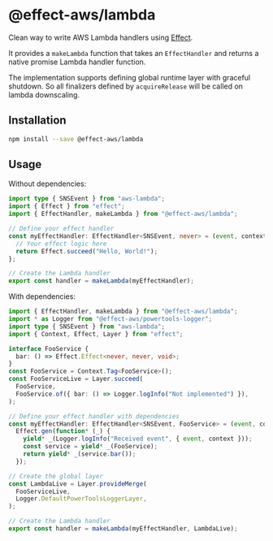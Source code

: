 # @effect-aws/lambda

Clean way to write AWS Lambda handlers using [Effect](https://www.effect.website/).

It provides a `makeLambda` function that takes an `EffectHandler` and returns a native promise Lambda handler function.

The implementation supports defining global runtime layer with graceful shutdown. So all finalizers defined by `acquireRelease` will be called on lambda downscaling.

## Installation

```bash
npm install --save @effect-aws/lambda
```

## Usage

Without dependencies:

```typescript
import type { SNSEvent } from "aws-lambda";
import { Effect } from "effect";
import { EffectHandler, makeLambda } from "@effect-aws/lambda";

// Define your effect handler
const myEffectHandler: EffectHandler<SNSEvent, never> = (event, context) => {
  // Your effect logic here
  return Effect.succeed("Hello, World!");
};

// Create the Lambda handler
export const handler = makeLambda(myEffectHandler);
```

With dependencies:

```typescript
import { EffectHandler, makeLambda } from "@effect-aws/lambda";
import * as Logger from "@effect-aws/powertools-logger";
import type { SNSEvent } from "aws-lambda";
import { Context, Effect, Layer } from "effect";

interface FooService {
  bar: () => Effect.Effect<never, never, void>;
}
const FooService = Context.Tag<FooService>();
const FooServiceLive = Layer.succeed(
  FooService,
  FooService.of({ bar: () => Logger.logInfo("Not implemented") }),
);

// Define your effect handler with dependencies
const myEffectHandler: EffectHandler<SNSEvent, FooService> = (event, context) =>
  Effect.gen(function* (_) {
    yield* _(Logger.logInfo("Received event", { event, context }));
    const service = yield* _(FooService);
    return yield* _(service.bar());
  });

// Create the global layer
const LambdaLive = Layer.provideMerge(
  FooServiceLive,
  Logger.DefaultPowerToolsLoggerLayer,
);

// Create the Lambda handler
export const handler = makeLambda(myEffectHandler, LambdaLive);
```
